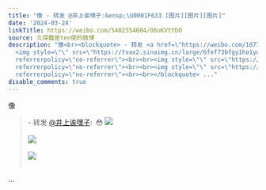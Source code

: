 ```yaml
---
title: "像 - 转发 @井上诶嘿子:&ensp;\U0001F633 [图片][图片][图片]"
date: '2024-03-24'
linkTitle: https://weibo.com/5402554084/O6uKVtYDO
source: 久保醬是ten使的微博
description: "像<br><blockquote> - 转发 <a href=\"https://weibo.com/1877963711\" target=\"_blank\">@井上诶嘿子</a>: \U0001F633
  <img style=\"\" src=\"https://tvax2.sinaimg.cn/large/6fef73bfgy1ho1ydz7xwqj20zu0ikn2p.jpg\"
  referrerpolicy=\"no-referrer\"><br><br><img style=\"\" src=\"https://tvax2.sinaimg.cn/large/6fef73bfgy1ho1ydzq9mvj20o20s6gom.jpg\"
  referrerpolicy=\"no-referrer\"><br><br><img style=\"\" src=\"https://tvax2.sinaimg.cn/large/6fef73bfgy1ho1ydzzbruj20fu0fumxo.jpg\"
  referrerpolicy=\"no-referrer\"><br><br></blockquote> ..."
disable_comments: true
---
```

像<br><blockquote> - 转发 <a href="https://weibo.com/1877963711" target="_blank">@井上诶嘿子</a>: 😳 <img style="" src="https://tvax2.sinaimg.cn/large/6fef73bfgy1ho1ydz7xwqj20zu0ikn2p.jpg" referrerpolicy="no-referrer"><br><br><img style="" src="https://tvax2.sinaimg.cn/large/6fef73bfgy1ho1ydzq9mvj20o20s6gom.jpg" referrerpolicy="no-referrer"><br><br><img style="" src="https://tvax2.sinaimg.cn/large/6fef73bfgy1ho1ydzzbruj20fu0fumxo.jpg" referrerpolicy="no-referrer"><br><br></blockquote> ...